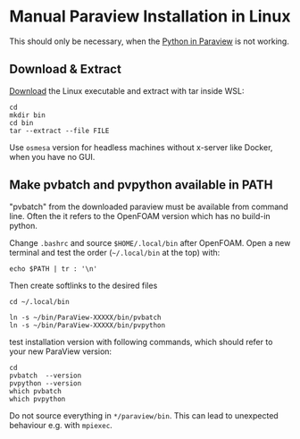 Manual Paraview Installation in Linux
======================================================================

This should only be necessary, when the [Python in Paraview](paraview.python.md) is not working.  



Download & Extract
------------------------------------------------------------

[Download](https://www.paraview.org/download/) the Linux executable and extract with tar inside WSL: 

    cd 
    mkdir bin
    cd bin
    tar --extract --file FILE


Use `osmesa` version for headless machines without x-server like Docker, when you have no GUI.  



Make pvbatch and pvpython available in PATH
------------------------------------------------------------

"pvbatch" from the downloaded paraview must be available from command line. 
Often the it refers to the OpenFOAM version which has no build-in python.  

Change `.bashrc` and source `$HOME/.local/bin` after OpenFOAM. 
Open a new terminal and test the order (`~/.local/bin` at the top) with:  

    echo $PATH | tr : '\n'


Then create softlinks to the desired files

    cd ~/.local/bin

    ln -s ~/bin/ParaView-XXXXX/bin/pvbatch
    ln -s ~/bin/ParaView-XXXXX/bin/pvpython


test installation version with following commands, which should refer to your new ParaView version: 

    cd
    pvbatch  --version
    pvpython --version
    which pvbatch
    which pvpython


Do not source everything in `*/paraview/bin`. 
This can lead to unexpected behaviour e.g. with `mpiexec`.  
